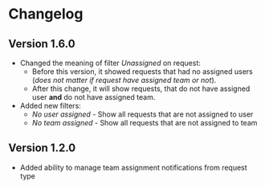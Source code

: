 # Changelog

## Version 1.6.0

- Changed the meaning of filter *Unassigned* on request:
  - Before this version, it showed requests that had no assigned
    users (*does not matter if request have assigned team or not*).
  - After this change, it will show requests, that
    do not have assigned user **and** do not have assigned team.
- Added new filters:
  - *No user assigned* - Show all requests that are not assigned to user
  - *No team assigned* - Show all requests that are not assigned to team


## Version 1.2.0

- Added ability to manage team assignment notifications from request type


